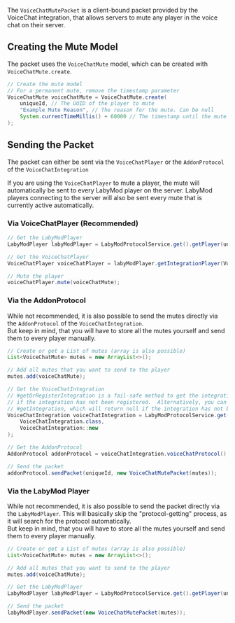 The `VoiceChatMutePacket` is a client-bound packet provided by the VoiceChat integration, that allows servers to mute any player in the voice chat on their server.

## Creating the Mute Model

The packet uses the `VoiceChatMute` model, which can be created with `VoiceChatMute.create`.

```java
// Create the mute model
// For a permanent mute, remove the timestamp parameter
VoiceChatMute voiceChatMute = VoiceChatMute.create(
    uniqueId, // The UUID of the player to mute
    "Example Mute Reason", // The reason for the mute. Can be null
    System.currentTimeMillis() + 60000 // The timestamp until the mute expires.
);
```

## Sending the Packet

The packet can either be sent via the `VoiceChatPlayer` or the `AddonProtocol` of the `VoiceChatIntegration`

If you are using the `VoiceChatPlayer` to mute a player, the mute will automatically be sent to every LabyMod player on 
the server. LabyMod players connecting to the server will also be sent every mute that is currently active automatically.

### Via VoiceChatPlayer (Recommended)

```java
// Get the LabyModPlayer
LabyModPlayer labyModPlayer = LabyModProtocolService.get().getPlayer(uniqueId);

// Get the VoiceChatPlayer
VoiceChatPlayer voiceChatPlayer = labyModPlayer.getIntegrationPlayer(VoiceChatPlayer.class);

// Mute the player
voiceChatPlayer.mute(voiceChatMute);
```

### Via the AddonProtocol

While not recommended, it is also possible to send the mutes directly via the `AddonProtocol` of the `VoiceChatIntegration`.<br/>
But keep in mind, that you will have to store all the mutes yourself and send them to every player manually.

```java
// Create or get a List of mutes (array is also possible)
List<VoiceChatMute> mutes = new ArrayList<>();

// Add all mutes that you want to send to the player
mutes.add(voiceChatMute);

// Get the VoiceChatIntegration
// #getOrRegisterIntegration is a fail-safe method to get the integration, even 
// if the integration has not been registered.  Alternatively, you can use 
// #getIntegration, which will return null if the integration has not been registered.
VoiceChatIntegration voiceChatIntegration = LabyModProtocolService.get().getOrRegisterIntegration(
    VoiceChatIntegration.class,
    VoiceChatIntegration::new
);

// Get the AddonProtocol
AddonProtocol addonProtocol = voiceChatIntegration.voiceChatProtocol();

// Send the packet
addonProtocol.sendPacket(uniqueId, new VoiceChatMutePacket(mutes));
```

### Via the LabyMod Player

While not recommended, it is also possible to send the packet directly via the `LabyModPlayer`. This will basically skip the "protocol-getting" process, as it will search for the protocol automatically. <br/>
But keep in mind, that you will have to store all the mutes yourself and send them to every player manually.

```java
// Create or get a List of mutes (array is also possible)
List<VoiceChatMute> mutes = new ArrayList<>();

// Add all mutes that you want to send to the player
mutes.add(voiceChatMute);

// Get the LabyModPlayer
LabyModPlayer labyModPlayer = LabyModProtocolService.get().getPlayer(uniqueId);

// Send the packet
labyModPlayer.sendPacket(new VoiceChatMutePacket(mutes));
```